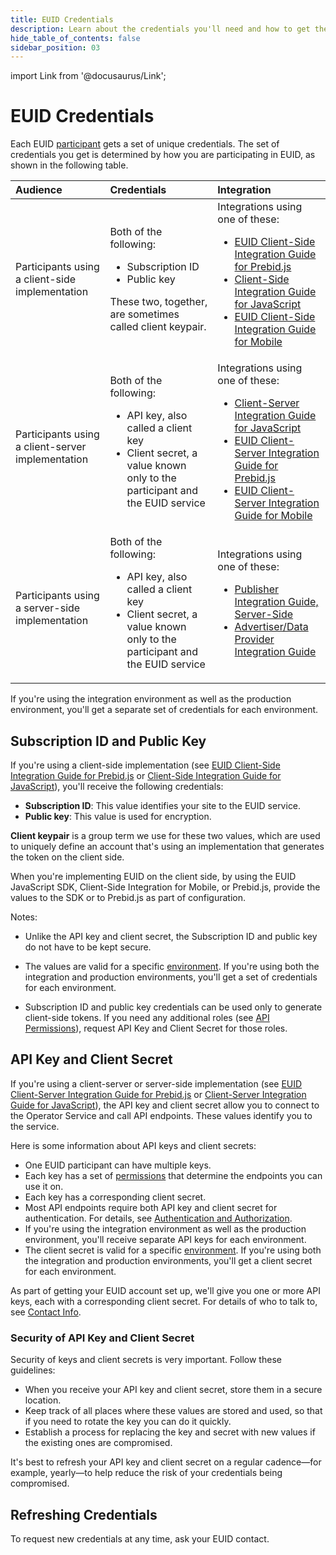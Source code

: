 ```yaml
---
title: EUID Credentials
description: Learn about the credentials you'll need and how to get them.
hide_table_of_contents: false
sidebar_position: 03
---
```


import Link from '@docusaurus/Link';

# EUID Credentials

Each EUID <a href="../intro.md#participants">participant</a> gets a set of unique credentials. The set of credentials you get is determined by how you are participating in EUID, as shown in the following table.

| Audience | Credentials | Integration |
| :--- | :--- | :--- |
| Participants using a client-side implementation | Both of the following: <ul><li><Link href="../ref-info/glossary-uid#gl-subscription-id">Subscription ID</Link></li><li><Link href="../ref-info/glossary-uid#gl-public-key">Public key</Link></li></ul>These two, together, are sometimes called <Link href="../ref-info/glossary-uid#gl-client-keypair">client keypair</Link>. | Integrations using one of these: <ul><li>[EUID Client-Side Integration Guide for Prebid.js](../guides/integration-prebid-client-side.md)</li><li>[Client-Side Integration Guide for JavaScript](../guides/integration-javascript-client-side.md)</li><li>[EUID Client-Side Integration Guide for Mobile](../guides/integration-mobile-client-side.md)</li></ul> |
| Participants using a client-server implementation | Both of the following:<ul><li><Link href="../ref-info/glossary-uid#gl-api-key">API key</Link>, also called a client key</li><li><Link href="../ref-info/glossary-uid#gl-client-secret">Client secret</Link>, a value known only to the participant and the EUID service</li></ul> | Integrations using one of these: <ul><li>[Client-Server Integration Guide for JavaScript](../guides/integration-javascript-client-server.md)</li><li>[EUID Client-Server Integration Guide for Prebid.js](../guides/integration-prebid-client-server.md)</li><li>[EUID Client-Server Integration Guide for Mobile](../guides/integration-mobile-client-server.md)</li></ul> |
| Participants using a server-side implementation | Both of the following:<ul><li><Link href="../ref-info/glossary-uid#gl-api-key">API key</Link>, also called a client key</li><li><Link href="../ref-info/glossary-uid#gl-client-secret">Client secret</Link>, a value known only to the participant and the EUID service</li></ul> | Integrations using one of these: <ul><li>[Publisher Integration Guide, Server-Side](../guides/integration-publisher-server-side.md)</li><li>[Advertiser/Data Provider Integration Guide](../guides/advertiser-dataprovider-guide.md)</li></ul> |

If you're using the integration environment as well as the production environment, you'll get a separate set of credentials for each environment.

## Subscription ID and Public Key

If you're using a client-side implementation (see [EUID Client-Side Integration Guide for Prebid.js](../guides/integration-prebid-client-side.md) or [Client-Side Integration Guide for JavaScript](../guides/integration-javascript-client-side.md)), you'll receive the following credentials:
- **Subscription ID**: This value identifies your site to the EUID service.
- **Public key**: This value is used for encryption.

**Client keypair** is a group term we use for these two values, which are used to uniquely define an account that's using an implementation that generates the token on the client side.

When you're implementing EUID on the client side, by using the EUID JavaScript SDK, Client-Side Integration for Mobile, or Prebid.js, provide the values to the SDK or to Prebid.js as part of configuration.

Notes:

- Unlike the API key and client secret, the Subscription ID and public key do not have to be kept secure.

- The values are valid for a specific [environment](gs-environments.md). If you're using both the integration and production environments, you'll get a set of credentials for each environment.

- Subscription ID and public key credentials can be used only to generate client-side tokens. If you need any additional roles (see [API Permissions](gs-permissions.md)), request API Key and Client Secret for those roles. 

## API Key and Client Secret

If you're using a client-server or server-side implementation (see [EUID Client-Server Integration Guide for Prebid.js](../guides/integration-prebid-client-server.md) or [Client-Server Integration Guide for JavaScript](../guides/integration-javascript-client-server.md)), the API key and client secret allow you to connect to the <Link href="../ref-info/glossary-uid#gl-operator-service">Operator Service</Link> and call API endpoints. These values identify you to the service.

Here is some information about API keys and client secrets:
- One EUID participant can have multiple keys.
- Each key has a set of [permissions](gs-permissions.md) that determine the endpoints you can use it on.
- Each key has a corresponding client secret.
- Most API endpoints require both API key and client secret for authentication. For details, see [Authentication and Authorization](gs-auth.md).
- If you're using the integration environment as well as the production environment, you'll receive separate API keys for each environment.
- The client secret is valid for a specific [environment](gs-environments.md). If you're using both the integration and production environments, you'll get a client secret for each environment.

As part of getting your EUID account set up, we'll give you one or more API keys, each with a corresponding client secret. For details of who to talk to, see [Contact Info](gs-account-setup.md#contact-info).

### Security of API Key and Client Secret

Security of keys and client secrets is very important. Follow these guidelines:

- When you receive your API key and client secret, store them in a secure location.
- Keep track of all places where these values are stored and used, so that if you need to rotate the key you can do it quickly.
- Establish a process for replacing the key and secret with new values if the existing ones are compromised.

It's best to refresh your API key and client secret on a regular cadence&#8212;for example, yearly&#8212;to help reduce the risk of your credentials being compromised.

## Refreshing Credentials

To request new credentials at any time, ask your EUID contact.
